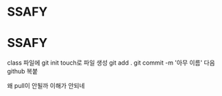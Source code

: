 # SSAFY
# SSAFY

class 파일에 git init
touch로 파일 생성
git add . 
git commit -m '아무 이름'
다음 github 복붙

왜 pull이 안될까 이해가 안되네
